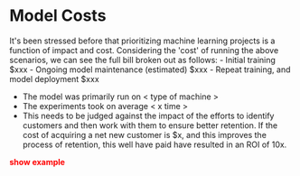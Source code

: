 # Model Costs
It's been stressed before that prioritizing machine learning projects is a function of impact and cost.
Considering the 'cost' of running the above scenarios, we can see the full bill broken out as follows:
	- Initial training $xxx
	- Ongoing model maintenance (estimated) $xxx
	- Repeat training, and model deployment $xxx
- The model was primarily run on < type of machine >
- The experiments took on average < x time >
- This needs to be judged against the impact of the efforts to identify customers and then work with them to
  ensure better retention. If the cost of acquiring a net new customer is $x, and this improves the process of
  retention, this well have paid have resulted in an ROI of 10x. 

<span style="color:red">**show example**</span>
